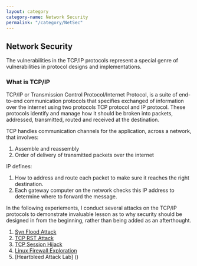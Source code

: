 ```yaml
---
layout: category
category-name: Network Security
permalink: "/category/NetSec"
---
```


## Network Security

The vulnerabilities in the TCP/IP protocols represent a special genre of vulnerabilities in protocol designs and implementations. 

### What is TCP/IP 
TCP/IP or Transmission Control Protocol/Internet Protocol, is a suite of end-to-end communication protocols that specifies exchanged of information over the internet using two protocols TCP protocol and IP protocol. These protocols identify and manage how it should be broken into packets, addressed, transmitted, routed and received at the destination. 

TCP handles communication channels for the application, across a network, that involves:

  1. Assemble and reassembly 
  2. Order of delivery of transmitted packets over the internet

IP defines:

  1. How to address and route each packet to make sure it reaches the right destination. 
  2. Each gateway computer on the network checks this IP address to determine where to forward the message.

In the following experiements, I conduct several attacks on the TCP/IP protocols to demonstrate invaluable lesson as to why security should be designed in from the beginning, rather than being added as an afterthought. 

  1. [Syn Flood Attack](https://simpyparveen.github.io/blog/2021/03/21/TCPSessionHijack)
  2. [TCP RST Attack](https://simpyparveen.github.io/blog/2021/03/15/TCP-RESETAttack)
  3. [TCP Session Hijack](https://simpyparveen.github.io/blog/2021/03/21/TCPSessionHijack)
  4. [Linux Firewall Exploration](https://simpyparveen.github.io/blog/2021/03/22/Linux-Firewalls)
  5. [Heartbleed Attack Lab] ()
